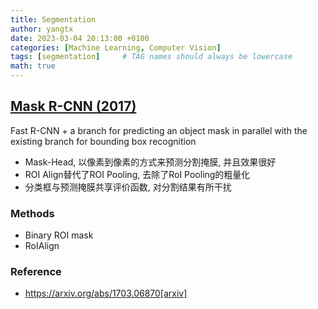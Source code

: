```yaml
---
title: Segmentation
author: yangtx
date: 2023-03-04 20:13:00 +0100
categories: [Machine Learning, Computer Vision]
tags: [segmentation]     # TAG names should always be lowercase
math: true
---
```



## [Mask R-CNN (2017)](https://drive.google.com/file/d/19Ibg51XMm0yI0-6URW-kL46UitIhmqVC/view?usp=drivesdk)

Fast R-CNN + a branch for predicting an object mask in parallel with the existing branch for bounding box recognition

- Mask-Head, 以像素到像素的方式来预测分割掩膜, 并且效果很好
- ROI Align替代了ROI Pooling, 去除了RoI Pooling的粗量化
- 分类框与预测掩膜共享评价函数, 对分割结果有所干扰

### Methods
- Binary ROI mask
- RoIAlign

### Reference
- https://arxiv.org/abs/1703.06870[arxiv]

